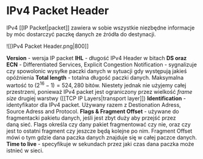 # IPv4 Packet Header
IPv4 [[IP Packet|packet]] zawiera w sobie wszystkie niezbędne informacje by móc dostarczyć paczkę danych ze źródła do destynacji.

![[IPv4 Packet Header.png|800]]

**Version** - wersja IP packet
**IHL** - długość IPv4 Header w bitach 
**DS oraz ECN** - Differentiated Services, Explicit Congestion Notification - sygnalizuje czy spowolonic wysyłke paczki danych w sytuacji gdy występują jakieś opóźnienia
**Total length** - totalna długość paczki danych. Maksymalna wartość to $(2^{16}-1) = 524,280$ bitów. Niestety jednak nie użyjemy całej przestrzeni, ponieważ IPv4 packet jest ograniczony przez wielkość *frame size* drugiej warstwy ([[TCP IP Layers|transport layer]]) 
**Identification** - identyfikator dla IPv4 packet. Używany razem z Destionation Adress, Source Adress and Protocol.
**Flags & Fragment Offset** - używane do fragmentacki pakietu danych, jeśli jest zbyt duży aby przejść przez daną sieć. 
Flags określa czy dany pakiet fragmentować czy nie, oraz czy jest to ostatni fragment czy jeszcze będą kolejne po nim.
Fragment Offset mówi o tym gdzie dana paczka danych znajduje się w całej paczce danych.
**Time to live** - specyfikuje w sekundach przez jaki czas dana paczka może istnieć w sieci.

